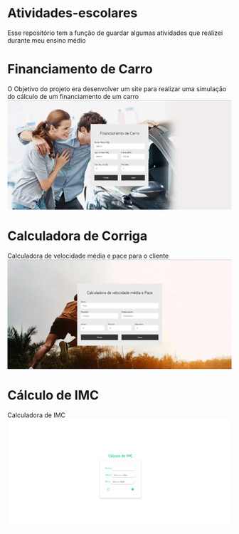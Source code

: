 # Atividades-escolares
Esse repositório tem a função de guardar algumas atividades que realizei durante meu ensino médio


# Financiamento de Carro 
O Objetivo do projeto era desenvolver um site para realizar uma simulação do cálculo de um financiamento de um carro
<img src="Imgs/Finaciamento.png" />


# Calculadora de Corriga
Calculadora de velocidade média e pace para o cliente
<img src="Imgs/Calculadora.png" />

# Cálculo de IMC
Calculadora de IMC
<img src="Imgs/IMC.png" />

